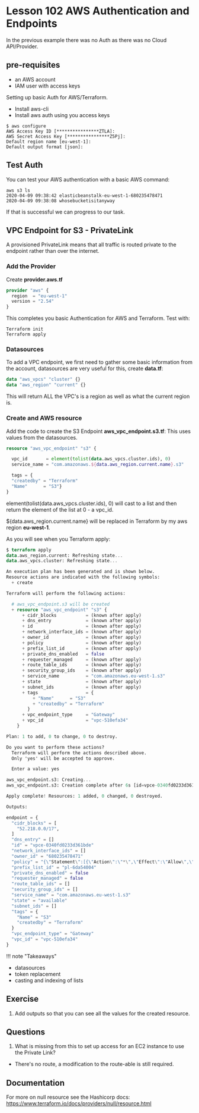 # Lesson 102 AWS Authentication and Endpoints

In the previous example there was no Auth as there was no Cloud API/Provider.

## pre-requisites

- an AWS account
- IAM user with access keys

Setting up basic Auth for AWS/Terraform.

- Install aws-cli
- Install aws auth using you access keys

```cli
$ aws configure
AWS Access Key ID [****************ZTLA]:
AWS Secret Access Key [****************Z5Pj]:
Default region name [eu-west-1]:
Default output format [json]:
```

## Test Auth

You can test your AWS authentication with a basic AWS command:

```cli
aws s3 ls
2020-04-09 09:38:42 elasticbeanstalk-eu-west-1-680235478471
2020-04-09 09:38:08 whosebucketisitanyway
```

If that is successful we can progress to our task.

## VPC Endpoint for S3 - PrivateLink

A provisioned PrivateLink means that all traffic is routed private to the endpoint rather than over the internet.

### Add the Provider

Create **provider.aws.tf**

```terraform
provider "aws" {
  region  = "eu-west-1"
  version = "2.54"
}
```

This completes you basic Authentication for AWS and Terraform.
Test with:

```cli
Terraform init
Terraform apply
```

### Datasources

To add a VPC endpoint, we first need to gather some basic information from the account, datasources are very useful for this, create **data.tf**:

```terraform
data "aws_vpcs" "cluster" {}
data "aws_region" "current" {}
```

This will return ALL the VPC's is a region as well as what the current region is.

### Create and AWS resource

Add the code to create the S3 Endpoint **aws_vpc_endpoint.s3.tf**:
This uses values from the datasources.

```terraform
resource "aws_vpc_endpoint" "s3" {

  vpc_id       = element(tolist(data.aws_vpcs.cluster.ids), 0)
  service_name = "com.amazonaws.${data.aws_region.current.name}.s3"

  tags = {
  "createdby" = "Terraform"
  "Name"      = "S3"}
}
```

element(tolist(data.aws_vpcs.cluster.ids), 0) will cast to a list and then return the element of the list at 0 - a vpc_id.

\${data.aws_region.current.name} will be replaced in Terraform by my aws region **eu-west-1**.

As you will see when you Terraform apply:

```terraform apply
$ terraform apply
data.aws_region.current: Refreshing state...
data.aws_vpcs.cluster: Refreshing state...

An execution plan has been generated and is shown below.
Resource actions are indicated with the following symbols:
  + create

Terraform will perform the following actions:

  # aws_vpc_endpoint.s3 will be created
  + resource "aws_vpc_endpoint" "s3" {
      + cidr_blocks           = (known after apply)
      + dns_entry             = (known after apply)
      + id                    = (known after apply)
      + network_interface_ids = (known after apply)
      + owner_id              = (known after apply)
      + policy                = (known after apply)
      + prefix_list_id        = (known after apply)
      + private_dns_enabled   = false
      + requester_managed     = (known after apply)
      + route_table_ids       = (known after apply)
      + security_group_ids    = (known after apply)
      + service_name          = "com.amazonaws.eu-west-1.s3"
      + state                 = (known after apply)
      + subnet_ids            = (known after apply)
      + tags                  = {
          + "Name"      = "S3"
          + "createdby" = "Terraform"
        }
      + vpc_endpoint_type     = "Gateway"
      + vpc_id                = "vpc-510efa34"
    }

Plan: 1 to add, 0 to change, 0 to destroy.

Do you want to perform these actions?
  Terraform will perform the actions described above.
  Only 'yes' will be accepted to approve.

  Enter a value: yes

aws_vpc_endpoint.s3: Creating...
aws_vpc_endpoint.s3: Creation complete after 6s [id=vpce-0340fd0233d361bde]

Apply complete! Resources: 1 added, 0 changed, 0 destroyed.

Outputs:

endpoint = {
  "cidr_blocks" = [
    "52.218.0.0/17",
  ]
  "dns_entry" = []
  "id" = "vpce-0340fd0233d361bde"
  "network_interface_ids" = []
  "owner_id" = "680235478471"
  "policy" = "{\"Statement\":[{\"Action\":\"*\",\"Effect\":\"Allow\",\"Principal\":\"*\",\"Resource\":\"*\"}],\"Version\":\"2008-10-17\"}"
  "prefix_list_id" = "pl-6da54004"
  "private_dns_enabled" = false
  "requester_managed" = false
  "route_table_ids" = []
  "security_group_ids" = []
  "service_name" = "com.amazonaws.eu-west-1.s3"
  "state" = "available"
  "subnet_ids" = []
  "tags" = {
    "Name" = "S3"
    "createdby" = "Terraform"
  }
  "vpc_endpoint_type" = "Gateway"
  "vpc_id" = "vpc-510efa34"
}
```

!!! note "Takeaways"

- datasources
- token replacement
- casting and indexing of lists

## Exercise

1. Add outputs so that you can see all the values for the created resource.

## Questions

1. What is missing from this to set up access for an EC2 instance to use the Private Link?

- There's no route, a modification to the route-able is still required.

## Documentation

For more on null resource see the Hashicorp docs:
<https://www.terraform.io/docs/providers/null/resource.html>
